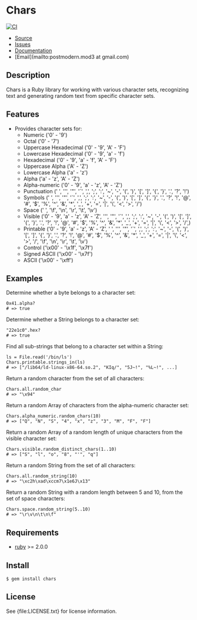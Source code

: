 # Chars

[![CI](https://github.com/postmodern/chars.rb/actions/workflows/ruby.yml/badge.svg)](https://github.com/postmodern/chars.rb/actions/workflows/ruby.yml)

* [Source](https://github.com/postmodern/chars.rb#readme)
* [Issues](https://github.com/postmodern/chars.rb/issues)
* [Documentation](http://rubydoc.info/gems/chars)
* [Email](mailto:postmodern.mod3 at gmail.com)

## Description

Chars is a Ruby library for working with various character sets,
recognizing text and generating random text from specific character sets.

## Features

* Provides character sets for:
  * Numeric ('0' - '9')
  * Octal ('0' - '7')
  * Uppercase Hexadecimal ('0' - '9', 'A' - 'F')
  * Lowercase Hexadecimal ('0' - '9', 'a' - 'f')
  * Hexadecimal ('0' - '9', 'a' - 'f', 'A' - 'F')
  * Uppercase Alpha ('A' - 'Z')
  * Lowercase Alpha ('a' - 'z')
  * Alpha ('a' - 'z', 'A' - 'Z')
  * Alpha-numeric ('0' - '9', 'a' - 'z', 'A' - 'Z')
  * Punctuation (' ', '\'', '"', '`', ',', ';', ':', '~', '-', '(', ')',
    '[', ']', '{', '}', '.', '?', '!')
  * Symbols (' ', '\'', '"', '`', ',', ';', ':', '~', '-', '(', ')',
    '[', ']', '{', '}', '.', '?', '!', '@', '#', '$', '%', '^', '&', '*',
    '_', '+', '=', '|', '\\', '<', '>', '/')
  * Space (' ', '\f', '\n', '\r', '\t', '\v')
  * Visible ('0' - '9', 'a' - 'z', 'A' - 'Z', '\'', '"', '`', ',',
    ';', ':', '~', '-', '(', ')', '[', ']', '{', '}', '.', '?', '!', '@',
    '#', '$', '%', '^', '&', '*', '_', '+', '=', '|', '\\', '<', '>', '/',)
  * Printable ('0' - '9', 'a' - 'z', 'A' - 'Z', ' ', '\'', '"', '`', ',',
    ';', ':', '~', '-', '(', ')', '[', ']', '{', '}', '.', '?', '!', '@',
    '#', '$', '%', '^', '&', '*', '_', '+', '=', '|', '\\', '<', '>', '/',
    '\f', '\n', '\r', '\t', '\v')
  * Control ('\x00' - '\x1f', '\x7f')
  * Signed ASCII ('\x00' - '\x7f')
  * ASCII ('\x00' - '\xff')

## Examples

Determine whether a byte belongs to a character set:

    0x41.alpha?
    # => true

Determine whether a String belongs to a character set:

    "22e1c0".hex?
    # => true

Find all sub-strings that belong to a character set within a String:

    ls = File.read('/bin/ls')
    Chars.printable.strings_in(ls)
    # => ["/lib64/ld-linux-x86-64.so.2", "KIq/", "5J~!", "%L~!", ...]

Return a random character from the set of all characters:

    Chars.all.random_char
    # => "\x94"

Return a random Array of characters from the alpha-numeric character set:

    Chars.alpha_numeric.random_chars(10)
    # => ["Q", "N", "S", "4", "x", "z", "3", "M", "F", "F"]

Return a random Array of a random length of unique characters from the
visible character set:

    Chars.visible.random_distinct_chars(1..10)
    # => ["S", "l", "o", "8", "'", "q"]

Return a random String from the set of all characters:

    Chars.all.random_string(10)
    # => "\xc2h\xad\xccm7\x1e6J\x13"

Return a random String with a random length between 5 and 10, from the
set of space characters:

    Chars.space.random_string(5..10)
    # => "\r\v\n\t\n\f"

## Requirements

* [ruby](http://www.ruby-lang.org/) >= 2.0.0

## Install

    $ gem install chars

## License

See {file:LICENSE.txt} for license information.

